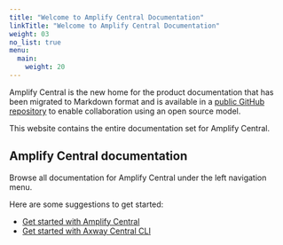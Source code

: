 ```yaml
---
title: "Welcome to Amplify Central Documentation"
linkTitle: "Welcome to Amplify Central Documentation"
weight: 03
no_list: true
menu:
  main:
    weight: 20
---
```


Amplify Central is the new home for the product documentation that has been migrated to Markdown format and is available in a [public GitHub repository](https://github.com/Axway/amplify-central) to enable collaboration using an open source model.

This website contains the entire documentation set for Amplify Central.

## Amplify Central documentation

Browse all documentation for Amplify Central under the left navigation menu.

Here are some suggestions to get started:

* [Get started with Amplify Central](/docs/getting-started/)
* [Get started with Axway Central CLI](/docs/integrate_with_central/cli_central/)
